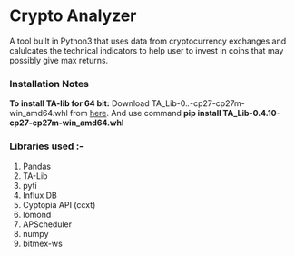 # Crypto Analyzer

A tool built in Python3 that uses data from cryptocurrency exchanges and calulcates the technical indicators to help user to invest in coins that may possibly give max returns.

### Installation Notes 

**To install TA-lib for 64 bit:**
Download TA_Lib-0.*.*-cp27-cp27m-win_amd64.whl from [here](http://www.lfd.uci.edu/~gohlke/pythonlibs/#ta-lib).
And use command **pip install TA_Lib-0.4.10-cp27-cp27m-win_amd64.whl**

### Libraries used :-
1. Pandas
2. TA-Lib
3. pyti
4. Influx DB
5. Cyptopia API (ccxt)
6. lomond
7. APScheduler
8. numpy
9. bitmex-ws
